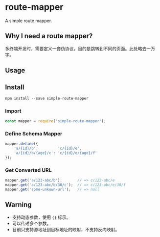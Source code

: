# route-mapper

A simple route mapper.

## Why I need a route mapper?

多终端开发时，需要定义一套伪协议，目的是跳转到不同的页面。此处略去一万字。

## Usage

## Install

```js
npm install --save simple-route-mapper
```

### Import

```js
const mapper = require('simple-route-mapper');
```

### Define Schema Mapper

```js
mapper.define({
    'a/{id}/b':         'c/{id}/e',
    'a/{id}/b/{age}/c': 'c/{id}/e/{age}/f'
});
```

### Get Converted URL

```js
mapper.get('a/123-abc/b');       // => c/123-abc/e
mapper.get('a/123-abc/b/30/c');  // => c/123-abc/e/30/f
mapper.get('some-unkown-url');   // => null
```

## Warning

* 支持动态参数，使用 `{}` 标示。
* 可以传递多个参数。
* 目前只支持源地址到目标地址的映射，不支持反向映射。
